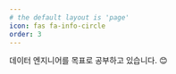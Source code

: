 ```yaml
---
# the default layout is 'page'
icon: fas fa-info-circle
order: 3
---
```


데이터 엔지니어를 목표로 공부하고 있습니다. 😊